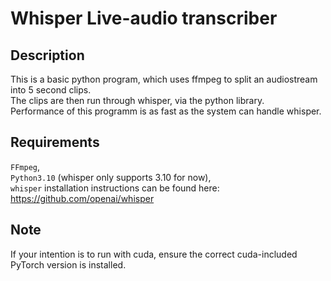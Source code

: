 # Whisper Live-audio transcriber

## Description

This is a basic python program, which uses ffmpeg to split an audiostream into 5 second clips.  
The clips are then run through whisper, via the python library.  
Performance of this programm is as fast as the system can handle whisper.  

## Requirements

`FFmpeg`,  
`Python3.10` (whisper only supports 3.10 for now),  
`whisper` installation instructions can be found here: https://github.com/openai/whisper

## Note

If your intention is to run with cuda, ensure the correct cuda-included PyTorch version is installed.
